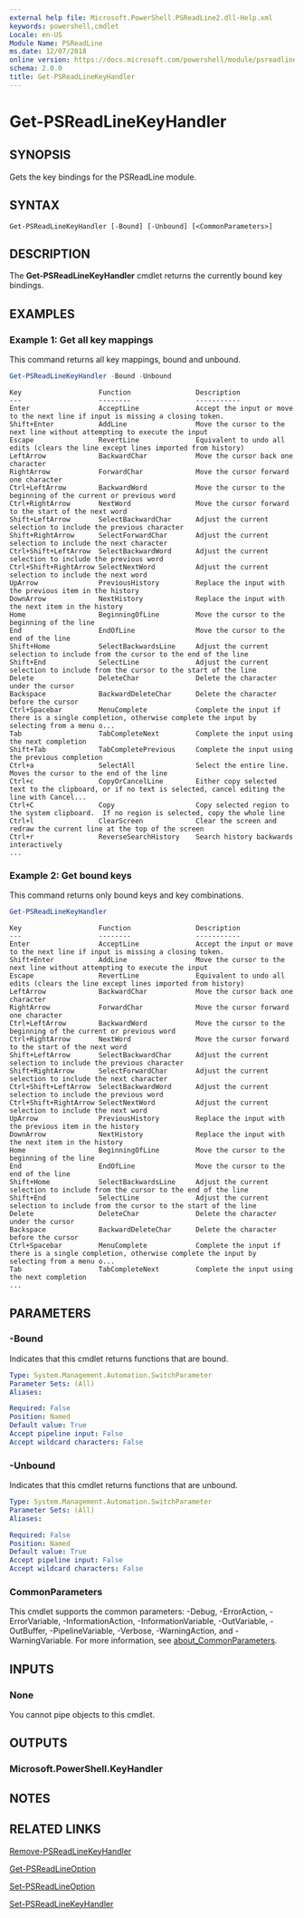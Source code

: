 ```yaml
---
external help file: Microsoft.PowerShell.PSReadLine2.dll-Help.xml
keywords: powershell,cmdlet
Locale: en-US
Module Name: PSReadLine
ms.date: 12/07/2018
online version: https://docs.microsoft.com/powershell/module/psreadline/get-psreadlinekeyhandler?view=powershell-5.1&WT.mc_id=ps-gethelp
schema: 2.0.0
title: Get-PSReadLineKeyHandler
---
```


# Get-PSReadLineKeyHandler

## SYNOPSIS
Gets the key bindings for the PSReadLine module.

## SYNTAX

```
Get-PSReadLineKeyHandler [-Bound] [-Unbound] [<CommonParameters>]
```

## DESCRIPTION

The **Get-PSReadLineKeyHandler** cmdlet returns the currently bound key bindings.

## EXAMPLES

### Example 1: Get all key mappings

This command returns all key mappings, bound and unbound.

```powershell
Get-PSReadLineKeyHandler -Bound -Unbound
```

```Output
Key                   Function                Description
---                   --------                -----------
Enter                 AcceptLine              Accept the input or move to the next line if input is missing a closing token.
Shift+Enter           AddLine                 Move the cursor to the next line without attempting to execute the input
Escape                RevertLine              Equivalent to undo all edits (clears the line except lines imported from history)
LeftArrow             BackwardChar            Move the cursor back one character
RightArrow            ForwardChar             Move the cursor forward one character
Ctrl+LeftArrow        BackwardWord            Move the cursor to the beginning of the current or previous word
Ctrl+RightArrow       NextWord                Move the cursor forward to the start of the next word
Shift+LeftArrow       SelectBackwardChar      Adjust the current selection to include the previous character
Shift+RightArrow      SelectForwardChar       Adjust the current selection to include the next character
Ctrl+Shift+LeftArrow  SelectBackwardWord      Adjust the current selection to include the previous word
Ctrl+Shift+RightArrow SelectNextWord          Adjust the current selection to include the next word
UpArrow               PreviousHistory         Replace the input with the previous item in the history
DownArrow             NextHistory             Replace the input with the next item in the history
Home                  BeginningOfLine         Move the cursor to the beginning of the line
End                   EndOfLine               Move the cursor to the end of the line
Shift+Home            SelectBackwardsLine     Adjust the current selection to include from the cursor to the end of the line
Shift+End             SelectLine              Adjust the current selection to include from the cursor to the start of the line
Delete                DeleteChar              Delete the character under the cursor
Backspace             BackwardDeleteChar      Delete the character before the cursor
Ctrl+Spacebar         MenuComplete            Complete the input if there is a single completion, otherwise complete the input by selecting from a menu o...
Tab                   TabCompleteNext         Complete the input using the next completion
Shift+Tab             TabCompletePrevious     Complete the input using the previous completion
Ctrl+a                SelectAll               Select the entire line. Moves the cursor to the end of the line
Ctrl+c                CopyOrCancelLine        Either copy selected text to the clipboard, or if no text is selected, cancel editing the line with Cancel...
Ctrl+C                Copy                    Copy selected region to the system clipboard.  If no region is selected, copy the whole line
Ctrl+l                ClearScreen             Clear the screen and redraw the current line at the top of the screen
Ctrl+r                ReverseSearchHistory    Search history backwards interactively
...
```

### Example 2: Get bound keys

This command returns only bound keys and key combinations.

```powershell
Get-PSReadLineKeyHandler
```

```Output
Key                   Function                Description
---                   --------                -----------
Enter                 AcceptLine              Accept the input or move to the next line if input is missing a closing token.
Shift+Enter           AddLine                 Move the cursor to the next line without attempting to execute the input
Escape                RevertLine              Equivalent to undo all edits (clears the line except lines imported from history)
LeftArrow             BackwardChar            Move the cursor back one character
RightArrow            ForwardChar             Move the cursor forward one character
Ctrl+LeftArrow        BackwardWord            Move the cursor to the beginning of the current or previous word
Ctrl+RightArrow       NextWord                Move the cursor forward to the start of the next word
Shift+LeftArrow       SelectBackwardChar      Adjust the current selection to include the previous character
Shift+RightArrow      SelectForwardChar       Adjust the current selection to include the next character
Ctrl+Shift+LeftArrow  SelectBackwardWord      Adjust the current selection to include the previous word
Ctrl+Shift+RightArrow SelectNextWord          Adjust the current selection to include the next word
UpArrow               PreviousHistory         Replace the input with the previous item in the history
DownArrow             NextHistory             Replace the input with the next item in the history
Home                  BeginningOfLine         Move the cursor to the beginning of the line
End                   EndOfLine               Move the cursor to the end of the line
Shift+Home            SelectBackwardsLine     Adjust the current selection to include from the cursor to the end of the line
Shift+End             SelectLine              Adjust the current selection to include from the cursor to the start of the line
Delete                DeleteChar              Delete the character under the cursor
Backspace             BackwardDeleteChar      Delete the character before the cursor
Ctrl+Spacebar         MenuComplete            Complete the input if there is a single completion, otherwise complete the input by selecting from a menu o...
Tab                   TabCompleteNext         Complete the input using the next completion
...
```

## PARAMETERS

### -Bound

Indicates that this cmdlet returns functions that are bound.

```yaml
Type: System.Management.Automation.SwitchParameter
Parameter Sets: (All)
Aliases:

Required: False
Position: Named
Default value: True
Accept pipeline input: False
Accept wildcard characters: False
```

### -Unbound

Indicates that this cmdlet returns functions that are unbound.

```yaml
Type: System.Management.Automation.SwitchParameter
Parameter Sets: (All)
Aliases:

Required: False
Position: Named
Default value: True
Accept pipeline input: False
Accept wildcard characters: False
```

### CommonParameters

This cmdlet supports the common parameters: -Debug, -ErrorAction, -ErrorVariable,
-InformationAction, -InformationVariable, -OutVariable, -OutBuffer, -PipelineVariable, -Verbose,
-WarningAction, and -WarningVariable. For more information, see
[about_CommonParameters](http://go.microsoft.com/fwlink/?LinkID=113216).

## INPUTS

### None

You cannot pipe objects to this cmdlet.

## OUTPUTS

### Microsoft.PowerShell.KeyHandler

## NOTES

## RELATED LINKS

[Remove-PSReadLineKeyHandler](Remove-PSReadLineKeyHandler.md)

[Get-PSReadLineOption](Get-PSReadLineOption.md)

[Set-PSReadLineOption](Set-PSReadLineOption.md)

[Set-PSReadLineKeyHandler](Set-PSReadLineKeyHandler.md)
